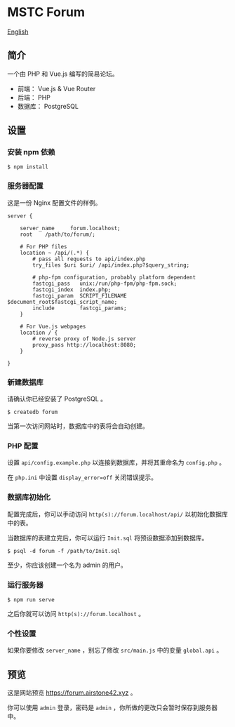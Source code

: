 # MSTC Forum

[English](README.md)

## 简介
一个由 PHP 和 Vue.js 编写的简易论坛。
- 前端： Vue.js & Vue Router
- 后端： PHP
- 数据库： PostgreSQL

## 设置

### 安装 npm 依赖
```
$ npm install
```

### 服务器配置
这是一份 Nginx 配置文件的样例。
```
server {

    server_name     forum.localhost;
    root    /path/to/forum/;

    # For PHP files
    location ~ /api/(.*) {
        # pass all requests to api/index.php
        try_files $uri $uri/ /api/index.php?$query_string;

        # php-fpm configuration, probably platform dependent
        fastcgi_pass   unix:/run/php-fpm/php-fpm.sock;
        fastcgi_index  index.php;
        fastcgi_param  SCRIPT_FILENAME  $document_root$fastcgi_script_name;
        include        fastcgi_params;
    }

    # For Vue.js webpages
    location / {
        # reverse proxy of Node.js server
        proxy_pass http://localhost:8080;
    }

}
```

### 新建数据库
请确认你已经安装了 PostgreSQL 。
```
$ createdb forum
```
当第一次访问网站时，数据库中的表将会自动创建。

### PHP 配置
设置 ```api/config.example.php``` 以连接到数据库，并将其重命名为 ```config.php``` 。

在 ```php.ini``` 中设置 ```display_error=off``` 关闭错误提示。

### 数据库初始化
配置完成后，你可以手动访问 ```http(s)://forum.localhost/api/``` 以初始化数据库中的表。

当数据库的表建立完后，你可以运行 ```Init.sql``` 将预设数据添加到数据库。
```
$ psql -d forum -f /path/to/Init.sql
```
至少，你应该创建一个名为 admin 的用户。

### 运行服务器
```
$ npm run serve
```
之后你就可以访问 ```http(s)://forum.localhost``` 。

### 个性设置
如果你要修改 ```server_name``` ，别忘了修改 ```src/main.js``` 中的变量 ```global.api``` 。

## 预览
这是网站预览 https://forum.airstone42.xyz 。

你可以使用 ```admin``` 登录，密码是 ```admin``` ，你所做的更改只会暂时保存到服务器中。
